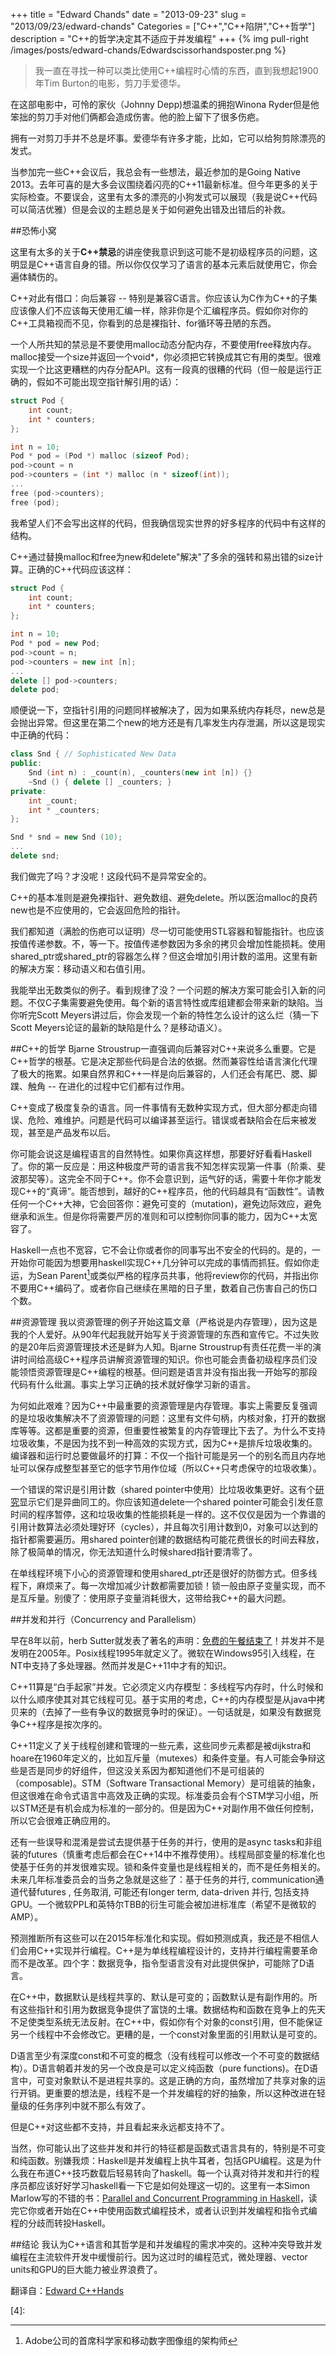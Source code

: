+++
title = "Edward Chands"
date = "2013-09-23"
slug = "2013/09/23/edward-chands"
Categories = ["C++","C++陷阱","C++哲学"]
description = "C++的哲学决定其不适应于并发编程"
+++
{% img pull-right /images/posts/edward-chands/Edwardscissorhandsposter.png  %}

> 我一直在寻找一种可以类比使用C++编程时心情的东西，直到我想起1900年Tim Burton的电影，剪刀手爱德华。

在这部电影中，可怜的家伙（Johnny Depp)想温柔的拥抱Winona Ryder但是他笨拙的剪刀手对他们俩都会造成伤害。他的脸上留下了很多伤疤。

拥有一对剪刀手并不总是坏事。爱德华有许多才能，比如，它可以给狗剪除漂亮的发式。

当参加完一些C++会议后，我总会有一些想法，最近参加的是Going Native 2013。去年可喜的是大多会议围绕着闪亮的C++11最新标准。但今年更多的关于实际检查。不要误会，这里有太多的漂亮的小狗发式可以展现（我是说C++代码可以简洁优雅）但是会议的主题总是关于如何避免出错及出错后的补救。

##恐怖小窝

这里有太多的关于**C++禁忌**的讲座使我意识到这可能不是初级程序员的问题，这明显是C++语言自身的错。所以你仅仅学习了语言的基本元素后就使用它，你会遍体鳞伤的。

C++对此有借口：向后兼容 -- 特别是兼容C语言。你应该认为C作为C++的子集应该像人们不应该每天使用汇编一样，除非你是个汇编程序员。假如你对你的C++工具箱视而不见，你看到的总是裸指针、for循环等丑陋的东西。

一个人所共知的禁忌是不要使用malloc动态分配内存，不要使用free释放内存。malloc接受一个size并返回一个void*，你必须把它转换成其它有用的类型。很难实现一个比这更糟糕的内存分配API。这有一段真的很糟的代码（但一般是运行正确的，假如不可能出现空指针解引用的话）：
```cpp
struct Pod {
    int count;
    int * counters;
};

int n = 10;
Pod * pod = (Pod *) malloc (sizeof Pod);
pod->count = n
pod->counters = (int *) malloc (n * sizeof(int));
...
free (pod->counters);
free (pod);
```
我希望人们不会写出这样的代码，但我确信现实世界的好多程序的代码中有这样的结构。

C++通过替换malloc和free为new和delete"解决"了多余的强转和易出错的size计算。正确的C++代码应该这样：
```cpp
struct Pod {
    int count;
    int * counters;
};

int n = 10;
Pod * pod = new Pod;
pod->count = n;
pod->counters = new int [n];
...
delete [] pod->counters;
delete pod;
```
顺便说一下，空指针引用的问题同样被解决了，因为如果系统内存耗尽，new总是会抛出异常。但这里在第二个new的地方还是有几率发生内存泄漏，所以这是现实中正确的代码：
```cpp
class Snd { // Sophisticated New Data
public:
    Snd (int n) : _count(n), _counters(new int [n]) {}
    ~Snd () { delete [] _counters; }
private:
    int _count;
    int * _counters;
};

Snd * snd = new Snd (10);
...
delete snd;
```
我们做完了吗？才没呢！这段代码不是异常安全的。

C++的基本准则是避免裸指针、避免数组、避免delete。所以医治malloc的良药new也是不应使用的，它会返回危险的指针。

我们都知道（满脸的伤疤可以证明）尽一切可能使用STL容器和智能指针。也应该按值传递参数。不，等一下。按值传递参数因为多余的拷贝会增加性能损耗。使用shared_ptr或shared_ptr的容器怎么样？但这会增加引用计数的滥用。这里有新的解决方案：移动语义和右值引用。

我能举出无数类似的例子。看到规律了没？一个问题的解决方案可能会引入新的问题。不仅C子集需要避免使用。每个新的语言特性或库组建都会带来新的缺陷。当你听完Scott Meyers讲过后，你会发现一个新的特性怎么设计的这么烂（猜一下Scott Meyers论证的最新的缺陷是什么？是移动语义）。

##C++的哲学
Bjarne Stroustrup一直强调向后兼容对C++来说多么重要。它是C++哲学的根基。它是决定那些代码是合法的依据。然而兼容性给语言演化代理了极大的拖累。如果自然界和C++一样是向后兼容的，人们还会有尾巴、腮、脚蹼、触角 -- 在进化的过程中它们都有过作用。

C++变成了极度复杂的语言。同一件事情有无数种实现方式，但大部分都走向错误、危险、难维护。问题是代码可以编译甚至运行。错误或者缺陷会在后来被发现，甚至是产品发布以后。

你可能会说这是编程语言的自然特性。如果你真这样想，那要好好看看Haskell了。你的第一反应是：用这种极度严苛的语言我不知怎样实现第一件事（阶乘、斐波那契等）。这完全不同于C++。你不会意识到，运气好的话，需要十年你才能发现C++的“真谛”。能否想到，越好的C++程序员，他的代码越具有“函数性”。请教任何一个C++大神，它会回答你：避免可变的（mutation)，避免边际效应，避免继承和派生。但是你将需要严厉的准则和可以控制你同事的能力，因为C++太宽容了。

Haskell一点也不宽容，它不会让你或者你的同事写出不安全的代码的。是的，一开始你可能因为想要用haskell实现C++几分钟可以完成的事情而抓狂。假如你走运，为Sean Parent[^1]或类似严格的程序员共事，他将review你的代码，并指出你不要用C++编码了。或者你自己继续在黑暗的日子里，数着自己伤害自己的伤口个数。

##资源管理
我以资源管理的例子开始这篇文章（严格说是内存管理），因为这是我的个人爱好。从90年代起我就开始写关于资源管理的东西和宣传它。不过失败的是20年后资源管理技术还是鲜为人知。Bjarne Stroustrup有责任花费一半的演讲时间给高级C++程序员讲解资源管理的知识。你也可能会责备初级程序员们没能领悟资源管理是C++编程的根基。但问题是语言并没有指出我一开始写的那段代码有什么纰漏。事实上学习正确的技术就好像学习新的语言。

为何如此艰难？因为C++中最重要的资源管理是内存管理。事实上需要反复强调的是垃圾收集解决不了资源管理的问题：这里有文件句柄，内核对象，打开的数据库等等。这都是重要的资源，但重要性被繁复的内存管理比下去了。为什么不支持垃圾收集，不是因为找不到一种高效的实现方式，因为C++是排斥垃圾收集的。编译器和运行时总要做最坏的打算：不仅一个指针可能是另一个的别名而且内存地址可以保存成整型甚至它的低字节用作位域（所以C++只考虑保守的垃圾收集）。

一个错误的常识是引用计数（shared pointer中使用）比垃圾收集更好。这有个[研究][1]显示它们是异曲同工的。你应该知道delete一个shared pointer可能会引发任意时间的程序暂停，这和垃圾收集的性能损耗是一样的。这不仅仅是因为一个靠谱的引用计数算法必须处理好环（cycles），并且每次引用计数到0，对象可以达到的指针都需要遍历。用shared pointer创建的数据结构可能花费很长的时间去释放，除了极简单的情况，你无法知道什么时候shared指针要清零了。

在单线程环境下小心的资源管理和使用shared_ptr还是很好的防御方式。但多线程下，麻烦来了。每一次增加减少计数都需要加锁！锁一般由原子变量实现，而不是互斥量。别傻了：使用原子变量消耗很大，这带给我C++的最大问题。

##并发和并行（Concurrency and Parallelism）

早在8年以前，herb Sutter就发表了著名的声明：[免费的午餐结束了][2]！并发并不是发明在2005年。Posix线程1995年就定义了。微软在Windows95引入线程，在NT中支持了多处理器。然而并发是C++11中才有的知识。

C++11算是“白手起家”并发。它必须定义内存模型：多线程写内存时，什么时候和以什么顺序使其对其它线程可见。基于实用的考虑，C++的内存模型是从java中拷贝来的（去掉了一些有争议的数据竞争时的保证）。一句话就是，如果没有数据竞争C++程序是按次序的。

C++11定义了关于线程创建和管理的一些元素，这些同步元素都是被dijkstra和hoare在1960年定义的，比如互斥量（mutexes）和条件变量。有人可能会争辩这些是否是同步的好组件，但这没关系因为都知道他们不是可组装的（composable)。STM（Software Transactional Memory）是可组装的抽象，但这很难在命令式语言中高效及正确的实现。标准委员会有个STM学习小组，所以STM还是有机会成为标准的一部分的。但是因为C++对副作用不做任何控制，所以它会很难正确应用的。

还有一些误导和混淆是尝试去提供基于任务的并行，使用的是async tasks和非组装的futures（慎重考虑后都会在C++14中不推荐使用）。线程局部变量的标准化也使基于任务的并发很难实现。锁和条件变量也是线程相关的，而不是任务相关的。未来几年标准委员会的当务之急就是这些了：基于任务的并行, communication通道代替futures , 任务取消, 可能还有longer term, data-driven 并行, 包括支持GPU。一个微软PPL和英特尔TBB的衍生可能会被加进标准库（希望不是微软的AMP）。

预测推断所有这些可以在2015年标准化和实现。假如预测成真，我还是不相信人们会用C++实现并行编程。C++是为单线程编程设计的，支持并行编程需要革命而不是改革。四个字：数据竞争，指令型语言没有对此提供保护，可能除了D语言。

在C++中，数据默认是线程共享的、默认是可变的；函数默认是有副作用的。所有这些指针和引用为数据竞争提供了富饶的土壤。数据结构和函数在竞争上的先天不足使类型系统无法反射。在C++中，假如你有个对象的const引用，但不能保证另一个线程中不会修改它。更糟的是，一个const对象里面的引用默认是可变的。

D语言至少有深度const和不可变的概念（没有线程可以修改一个不可变的数据结构）。D语言朝着并发的另一个改良是可以定义纯函数（pure functions)。在D语言中，可变对象默认不是进程共享的。这是正确的方向，虽然增加了共享对象的运行开销。更重要的想法是，线程不是一个并发编程的好的抽象，所以这种改进在轻量级的任务序列中就不那么有效了。

但是C++对这些都不支持，并且看起来永远都支持不了。

当然，你可能认出了这些并发和并行的特征都是函数式语言具有的，特别是不可变和纯函数。别嫌我烦：Haskell是并发编程上执牛耳者，包括GPU编程。这是为什么我在布道C++技巧数载后轻易转向了haskell。每一个认真对待并发和并行的程序员都应该好好学习haskell看一下它是如何处理这一切的。这里有一本Simon Marlow写的不错的书：<a href="http://www.amazon.cn/gp/product/1449335942/ref=as_li_tf_tl?ie=UTF8&camp=536&creative=3200&creativeASIN=1449335942&linkCode=as2&tag=bringmeluck-23" rel="external nofollow" title="">Parallel and Concurrent Programming in Haskell</a>，读完它你或者开始在C++中使用函数式编程技术，或者认识到并发编程和指令式编程的分歧而转投Haskell。

##结论
我认为C++语言和其哲学是和并发编程的需求冲突的。这种冲突导致并发编程在主流软件开发中缓慢前行。因为这过时的编程范式，微处理器、vector units和GPU的巨大能力被业界浪费了。

翻译自：[Edward C++Hands][3]

[1]: http://www.cs.virginia.edu/~cs415/reading/bacon-garbage.pdf
[2]: http://www.gotw.ca/publications/concurrency-ddj.htm
[3]: http://bartoszmilewski.com/2013/09/19/edward-chands/
[4]: 

[^1]:Adobe公司的首席科学家和移动数字图像组的架构师
